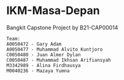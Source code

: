 # IKM-Masa-Depan
Bangkit Capstone Project by B21-CAP00014

```
Team:
A0050472 - Gary Adam
A0050477 - Muhammad Alvito Kuntjoro
C0050480 - Juan Almer Dylan
C0050487 - Muhammad Ikhsan Arifiansyah
M3342989 - Alina Firdhausya
M0040236 - Mazaya Yumna
```
